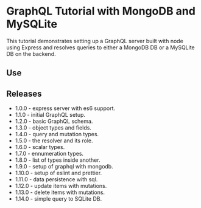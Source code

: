 # GraphQL Tutorial with MongoDB and MySQLite

This tutorial demonstrates setting up a GraphQL server built with node using Express and resolves queries to either a MongoDB DB or a MySQLite DB on the backend.

## Use

## Releases

* 1.0.0 - express server with es6 support.
* 1.1.0 - initial GraphQL setup.
* 1.2.0 - basic GraphQL schema.
* 1.3.0 - object types and fields.
* 1.4.0 - query and mutation types.
* 1.5.0 - the resolver and its role.
* 1.6.0 - scalar types.
* 1.7.0 - ennumeration types.
* 1.8.0 - list of types inside another.
* 1.9.0 - setup of graphql with mongodb.
* 1.10.0 - setup of eslint and prettier.
* 1.11.0 - data persistence with sql.
* 1.12.0 - update items with mutations.
* 1.13.0 - delete items with mutations.
* 1.14.0 - simple query to SQLite DB.
